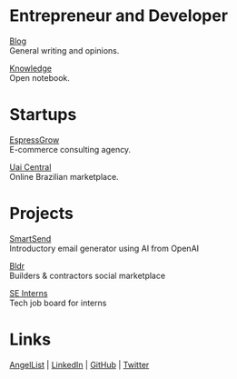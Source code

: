 # Entrepreneur and Developer

[Blog](/blog/) <br />General writing and opinions.

[Knowledge](/knowledge/) <br />Open notebook.

# Startups

[EspressGrow](/espressgrow) <br />E-commerce consulting agency.

[Uai Central](/uai/) <br />Online Brazilian marketplace.

# Projects

<a href="https://post-writer.bubbleapps.io/version-test/gpt3-cold-writer">SmartSend</a><br />Introductory email generator using AI from OpenAI

<a href="https://locallistings.herokuapp.com/">Bldr</a><br />Builders & contractors social marketplace

<a href="https://seinterns-job-search.herokuapp.com/">SE Interns</a><br />Tech job board for interns


# Links

<a href="https://angel.co/u/nicoestrada">AngelList</a> <a>|</a>
<a href="https://linkedin.com/in/nico-estrada">LinkedIn</a> <a>|</a>
<a href="https://github.com/nicoestrada">GitHub</a> <a>|</a>
<a href="https://twitter.com/stradamoney">Twitter</a>


